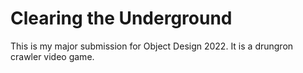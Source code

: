 # Clearing the Underground

This is my major submission for Object Design 2022. It is a drungron crawler video game.

